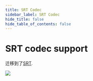 ```yaml
---
title: SRT Codec
sidebar_label: SRT Codec
hide_title: false
hide_table_of_contents: false
---
```


# SRT codec support

迁移到了[SRT](./srt.md).

![](https://ossrs.net/gif/v1/sls.gif?site=ossrs.net&path=/lts/doc/zh/v7/srt-codec)



